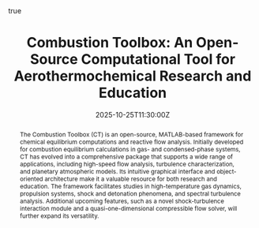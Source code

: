 ---
title: "Combustion Toolbox: An Open-Source Computational Tool for Aerothermochemical Research and Education"
event: 2025 Spanish Fluid Mechanics Conference
event_url: "https://sfmc25.uma.es/"

location: "Málaga"
address:
  city: "Málaga"
  country: "Spain"

summary: Oral presentation in the 2025 Spanish Fluid Mechanics Conference
abstract: "The Combustion Toolbox (CT) is an open-source, MATLAB-based framework for chemical equilibrium computations and reactive flow analysis. Initially developed for combustion equilibrium calculations in gas- and condensed-phase systems, CT has evolved into a comprehensive package that supports a wide range of applications, including high-speed flow analysis, turbulence characterization, and planetary atmospheric models. Its intuitive graphical interface and object-oriented architecture make it a valuable resource for both research and education. The framework facilitates studies in high-temperature gas dynamics, propulsion systems, shock and detonation phenomena, and spectral turbulence analysis. Additional upcoming features, such as a novel shock-turbulence interaction module and a quasi-one-dimensional compressible flow solver, will further expand its versatility."

# Talk start and end times.
#   End time can optionally be hidden by prefixing the line with `#`.
date: "2025-10-25T11:30:00Z"
date_end: "2025-10-25T11:45:00Z"

# Schedule page publish date (NOT talk date).
publishDate: "2017-01-01T00:00:00Z"

authors: [admin, Miguel A. Romero, Marcos Vera, César Huete]
tags: [Hypersonics, Scramjet, Inlet, Quasi-one-dimensional, Thermochemical, Shock Waves]

# Is this a featured talk? (true/false)
featured: true

image:
  caption: ''

links:
- icon: researchgate
  icon_pack: fab
  name: Follow
  url: https://www.researchgate.net/profile/Alberto_Cuadra_Lara
- icon: linkedin
  icon_pack: fab
  name: Follow
  url: https://www.linkedin.com/in/albertocuadralara/
url_code: ""
url_poster: 
url_video: ""
url_slides: ""

# Markdown Slides (optional).
#   Associate this talk with Markdown slides.
#   Simply enter your slide deck's filename without extension.
#   E.g. `slides = "example-slides"` references `content/slides/example-slides.md`.
#   Otherwise, set `slides = ""`.
#slides: example

# Projects (optional).
#   Associate this post with one or more of your projects.
#   Simply enter your project's folder or file name without extension.
#   E.g. `projects = ["internal-project"]` references `content/project/deep-learning/index.md`.
#   Otherwise, set `projects = []`.
#projects:
#- internal-project

# Enable math on this page?
math: true
---